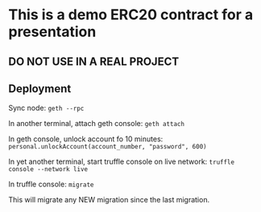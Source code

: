 # This is a demo ERC20 contract for a presentation

## DO NOT USE IN A REAL PROJECT

## Deployment

Sync node:
`geth --rpc`

In another terminal, attach geth console:
`geth attach`

In geth console, unlock account fo 10 minutes:
`personal.unlockAccount(account_number, "password", 600)`

In yet another terminal, start truffle console on live network:
`truffle console --network live`

In truffle console:
`migrate`

This will migrate any NEW migration since the last migration.
